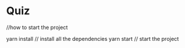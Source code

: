 # Quiz
 //how to start the project
 

yarn install   // install all the dependencies
yarn start     // start the project
